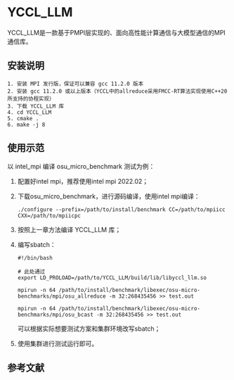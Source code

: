 # YCCL_LLM

YCCL_LLM是一款基于PMPI层实现的、面向高性能计算通信与大模型通信的MPI通信库。



## 安装说明

```
1. 安装 MPI 发行版，保证可以兼容 gcc 11.2.0 版本
2. 安装 gcc 11.2.0 或以上版本（YCCL中的allreduce采用FMCC-RT算法实现使用C++20 所支持的协程实现）
3. 下载 YCCL_LLM 库
4. cd YCCL_LLM
5. cmake .
6. make -j 8
```

## 使用示范

以 intel_mpi 编译 osu_micro_benchmark 测试为例：

1. 配置好intel mpi，推荐使用intel mpi 2022.02；

2. 下载osu_micro_benchmark，进行源码编译，使用intel mpi编译：

   ```
   ./configure --prefix=/path/to/install/benchmark CC=/path/to/mpiicc CXX=/path/to/mpiicpc
   ```

3. 按照上一章方法编译 YCCL_LLM 库；

4. 编写sbatch：

   ```
   #!/bin/bash
   
   # 此处通过
   export LD_PROLOAD=/path/to/YCCL_LLM/build/lib/libyccl_llm.so
   
   mpirun -n 64 /path/to/install/benchmark/libexec/osu-micro-benchmarks/mpi/osu_allreduce -m 32:268435456 >> test.out
   
   mpirun -n 64 /path/to/install/benchmark/libexec/osu-micro-benchmarks/mpi/osu_bcast -m 32:268435456 >> test.out
   ```

   可以根据实际想要测试方案和集群环境改写sbatch；

5. 使用集群进行测试运行即可。

 ## 参考文献

